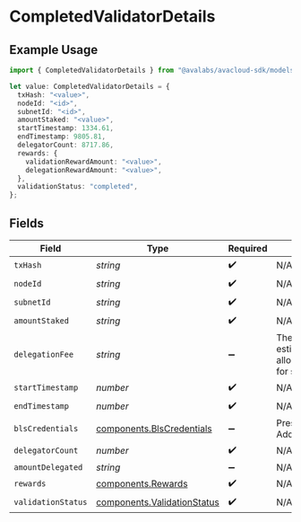 # CompletedValidatorDetails

## Example Usage

```typescript
import { CompletedValidatorDetails } from "@avalabs/avacloud-sdk/models/components";

let value: CompletedValidatorDetails = {
  txHash: "<value>",
  nodeId: "<id>",
  subnetId: "<id>",
  amountStaked: "<value>",
  startTimestamp: 1334.61,
  endTimestamp: 9805.81,
  delegatorCount: 8717.86,
  rewards: {
    validationRewardAmount: "<value>",
    delegationRewardAmount: "<value>",
  },
  validationStatus: "completed",
};
```

## Fields

| Field                                                                                                        | Type                                                                                                         | Required                                                                                                     | Description                                                                                                  |
| ------------------------------------------------------------------------------------------------------------ | ------------------------------------------------------------------------------------------------------------ | ------------------------------------------------------------------------------------------------------------ | ------------------------------------------------------------------------------------------------------------ |
| `txHash`                                                                                                     | *string*                                                                                                     | :heavy_check_mark:                                                                                           | N/A                                                                                                          |
| `nodeId`                                                                                                     | *string*                                                                                                     | :heavy_check_mark:                                                                                           | N/A                                                                                                          |
| `subnetId`                                                                                                   | *string*                                                                                                     | :heavy_check_mark:                                                                                           | N/A                                                                                                          |
| `amountStaked`                                                                                               | *string*                                                                                                     | :heavy_check_mark:                                                                                           | N/A                                                                                                          |
| `delegationFee`                                                                                              | *string*                                                                                                     | :heavy_minus_sign:                                                                                           | The percentage of total estimated delegator rewards allocated to validator nodes for supporting delegations. |
| `startTimestamp`                                                                                             | *number*                                                                                                     | :heavy_check_mark:                                                                                           | N/A                                                                                                          |
| `endTimestamp`                                                                                               | *number*                                                                                                     | :heavy_check_mark:                                                                                           | N/A                                                                                                          |
| `blsCredentials`                                                                                             | [components.BlsCredentials](../../models/components/blscredentials.md)                                       | :heavy_minus_sign:                                                                                           | Present for AddPermissionlessValidatorTx                                                                     |
| `delegatorCount`                                                                                             | *number*                                                                                                     | :heavy_check_mark:                                                                                           | N/A                                                                                                          |
| `amountDelegated`                                                                                            | *string*                                                                                                     | :heavy_minus_sign:                                                                                           | N/A                                                                                                          |
| `rewards`                                                                                                    | [components.Rewards](../../models/components/rewards.md)                                                     | :heavy_check_mark:                                                                                           | N/A                                                                                                          |
| `validationStatus`                                                                                           | [components.ValidationStatus](../../models/components/validationstatus.md)                                   | :heavy_check_mark:                                                                                           | N/A                                                                                                          |